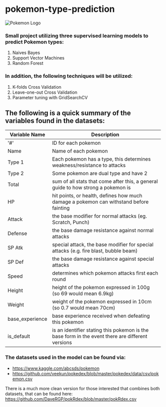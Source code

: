 # pokemon-type-prediction

![Pokemon Logo](https://cdn.bulbagarden.net/upload/d/d2/Pok%C3%A9mon_logo_English.png)



### Small project utilizing three supervised learning models to predict Pokemon types:

1. Naives Bayes
2. Support Vector Machines
3. Random Forest

### In addition, the following techniques will be utilized:

1. K-folds Cross Validation
2. Leave-one-out Cross Validation
3. Parameter tuning with GridSearchCV



## The following is a quick summary of the variables found in the datasets:


Variable Name | Description | 
------------------- | -------------- |
'#' | ID for each pokemon |
Name | Name of each pokemon
Type 1 | Each pokemon has a type, this determines weakness/resistance to attacks
Type 2 | Some pokemon are dual type and have 2
Total | sum of all stats that come after this, a general guide to how strong a pokemon is
HP | hit points, or health, defines how much damage a pokemon can withstand before fainting
Attack | the base modifier for normal attacks (eg. Scratch, Punch)
Defense | the base damage resistance against normal attacks
SP Atk | special attack, the base modifier for special attacks (e.g. fire blast, bubble beam)
SP Def | the base damage resistance against special attacks
Speed | determines which pokemon attacks first each round
Height | height of the pokemon expressed in 100g (so 69 would mean 6.9kg)
Weight | weight of the pokemon expressed in 10cm (so 0.7 would mean 70cm)
base_experience | base experience received when defeating this pokemon
is_default | is an identifier stating this pokemon is the base form in the event there are different versions
    
 
### The datasets used in the model can be found via: 
  
  - https://www.kaggle.com/abcsds/pokemon
  - https://github.com/veekun/pokedex/blob/master/pokedex/data/csv/pokemon.csv


There is a much more clean version for those interested that combines both datasets, that can be found here: https://github.com/DaveRGP/pokRdex/blob/master/pokRdex.csv
